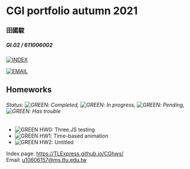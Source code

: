 # CGI portfolio autumn 2021
### 田國駿
##### GI.02 / 611006002

[![INDEX](https://tlexpress.github.io/CGhws/index_files/index_thumb.png)](https://tlexpress.github.io/CGhws/)

[![EMAIL](https://tlexpress.github.io/CGhws/index_files/email_thumb.png)](mailto:u10606157@ms.ttu.edu.tw)

## Homeworks

###### Status:  ![GREEN](https://tlexpress.github.io/CGhws/index_files/green.png): Completed,  ![GREEN](https://tlexpress.github.io/CGhws/index_files/yellow.png): In progress, ![GREEN](https://tlexpress.github.io/CGhws/index_files/gray.png): Pending, ![GREEN](https://tlexpress.github.io/CGhws/index_files/red.png): Has trouble

- ![GREEN](https://tlexpress.github.io/CGhws/index_files/green.png) HW0: Three.JS testing
- ![GREEN](https://tlexpress.github.io/CGhws/index_files/gray.png) HW1: Time-based animation
- ![GREEN](https://tlexpress.github.io/CGhws/index_files/gray.png) HW2: Untitled


Index page: https://TLExpress.github.io/CGhws/ \
Email: u10606157@ms.ttu.edu.tw